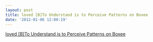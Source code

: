 ```yaml
---
layout: post
title: loved [B]To Understand is to Perceive Patterns on Boxee
date: '2012-01-06 12:00:19'
---
```


<a href='http://b0x.ee/uLE3wz'>loved [B]To Understand is to Perceive Patterns on Boxee</a>